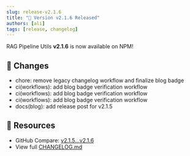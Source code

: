 ```yaml
---
slug: release-v2.1.6
title: "🚀 Version v2.1.6 Released"
authors: [ali]
tags: [release, changelog]
---
```


RAG Pipeline Utils **v2.1.6** is now available on NPM!

## 🔧 Changes

- chore: remove legacy changelog workflow and finalize blog badge
- ci(workflows): add blog badge verification workflow
- ci(workflows): add blog badge verification workflow
- ci(workflows): add blog badge verification workflow
- docs(blog): add release post for v2.1.5

## 🔗 Resources

- GitHub Compare: [v2.1.5...v2.1.6](https://github.com/DevilsDev/rag-pipeline-utils/compare/v2.1.5...v2.1.6)
- View full [CHANGELOG.md](../../CHANGELOG.md)
